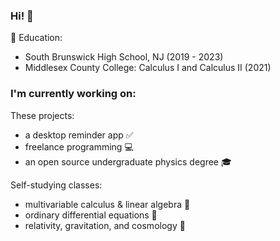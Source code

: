 ### Hi! 👋

🏫 Education: 
* South Brunswick High School, NJ (2019 - 2023)
* Middlesex County College: Calculus I and Calculus II (2021)

### I'm currently working on:

These projects:
* a desktop reminder app ✅ 
* freelance programming 💻
* an open source undergraduate physics degree 🎓 

Self-studying classes:
* multivariable calculus & linear algebra 🧮 
* ordinary differential equations 🎢
* relativity, gravitation, and cosmology 🔭


